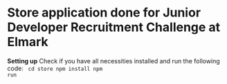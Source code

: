 # Store application done for Junior Developer Recruitment Challenge at Elmark

**Setting up**
Check if you have all necessities installed and run the following code:
<code>
cd store
npm install
npm run
</code>
